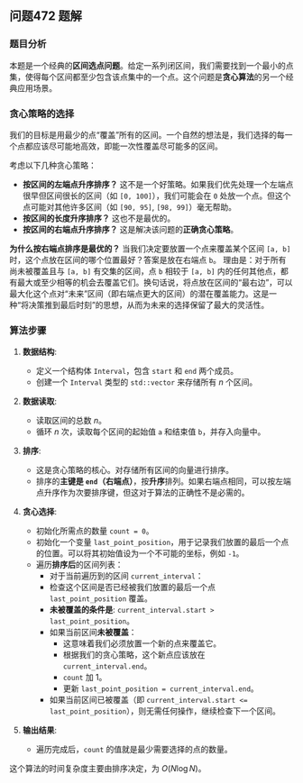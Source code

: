 ## 问题472 题解

### 题目分析

本题是一个经典的**区间选点问题**。给定一系列闭区间，我们需要找到一个最小的点集，使得每个区间都至少包含该点集中的一个点。这个问题是**贪心算法**的另一个经典应用场景。

### 贪心策略的选择

我们的目标是用最少的点“覆盖”所有的区间。一个自然的想法是，我们选择的每一个点都应该尽可能地高效，即能一次性覆盖尽可能多的区间。

考虑以下几种贪心策略：
-   **按区间的左端点升序排序？** 这不是一个好策略。如果我们优先处理一个左端点很早但区间很长的区间（如 `[0, 100]`），我们可能会在 `0` 处放一个点。但这个点可能对其他许多区间（如 `[90, 95]`, `[98, 99]`）毫无帮助。
-   **按区间的长度升序排序？** 这也不是最优的。
-   **按区间的右端点升序排序？** 这是解决该问题的**正确贪心策略**。

**为什么按右端点排序是最优的？**
当我们决定要放置一个点来覆盖某个区间 `[a, b]` 时，这个点放在区间的哪个位置最好？答案是放在右端点 `b`。
理由是：对于所有尚未被覆盖且与 `[a, b]` 有交集的区间，点 `b` 相较于 `[a, b]` 内的任何其他点，都有最大或至少相等的机会去覆盖它们。换句话说，将点放在区间的“最右边”，可以最大化这个点对“未来”区间（即右端点更大的区间）的潜在覆盖能力。这是一种“将决策推到最后时刻”的思想，从而为未来的选择保留了最大的灵活性。

### 算法步骤

1.  **数据结构**:
    -   定义一个结构体 `Interval`，包含 `start` 和 `end` 两个成员。
    -   创建一个 `Interval` 类型的 `std::vector` 来存储所有 $n$ 个区间。

2.  **数据读取**:
    -   读取区间的总数 $n$。
    -   循环 $n$ 次，读取每个区间的起始值 `a` 和结束值 `b`，并存入向量中。

3.  **排序**:
    -   这是贪心策略的核心。对存储所有区间的向量进行排序。
    -   排序的**主键是 `end`（右端点）**，按**升序**排列。如果右端点相同，可以按左端点升序作为次要排序键，但这对于算法的正确性不是必需的。

4.  **贪心选择**:
    -   初始化所需点的数量 `count = 0`。
    -   初始化一个变量 `last_point_position`，用于记录我们放置的最后一个点的位置。可以将其初始值设为一个不可能的坐标，例如 `-1`。
    -   遍历**排序后**的区间列表：
        -   对于当前遍历到的区间 `current_interval`：
        -   检查这个区间是否已经被我们放置的最后一个点 `last_point_position` 覆盖。
        -   **未被覆盖的条件是**: `current_interval.start > last_point_position`。
        -   如果当前区间**未被覆盖**：
            -   这意味着我们必须放置一个新的点来覆盖它。
            -   根据我们的贪心策略，这个新点应该放在 `current_interval.end`。
            -   `count` 加 1。
            -   更新 `last_point_position = current_interval.end`。
        -   如果当前区间已被覆盖（即 `current_interval.start <= last_point_position`），则无需任何操作，继续检查下一个区间。

5.  **输出结果**:
    -   遍历完成后，`count` 的值就是最少需要选择的点的数量。

这个算法的时间复杂度主要由排序决定，为 $O(N \log N)$。
